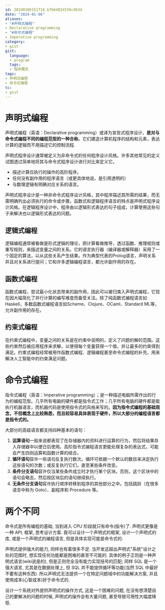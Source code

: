 ```yaml
---
id: 20240106151716_b7b6402d159c463d
date: "2024-01-06"
aliases:
- "#声明式编程"
- Declarative programming
- "#命令式编程"
- Imperative programming
category:
- gist
gist:
  language:
  - program
  tags:
  - 程序概念
tags:
- 声明式编程
- 命令式编程 
tc:
- gist
---
```


# 声明式编程

声明式编程（英语：Declarative programming）或译为宣告式程序设计，**是对与命令式编程不同的编程范型的一种合称**。它们建造计算机程序的结构和元素，表达计算的逻辑而不用描述它的控制流程.

声明式程序设计通常被定义为非命令式的任何程序设计风格。许多其他常见的定义试图透过简单地将其与命令式程序设计进行对比来定义它。

- 描述计算应执行的操作的高阶程序。
- 任何没有副作用的程序语言（或更具体地说，是引用透明的）
- 与数理逻辑有明确对应关系的语言。

声明式程序设计是一种非命令式程序设计风格，其中程序描述其所需的结果，而无需明确列出必须执行的命令或步骤。函数式和逻辑程序语言的特点是声明式程序设计风格。在逻辑程序设计中，程序由以逻辑形式表达的句子组成，计算使用这些句子来解决也以逻辑形式表达的问题。

## 逻辑式编程

逻辑编程通常被看做是形式逻辑的理论，把计算看做推导，透过函数、推理规则或重写规则，来描述变量之间的关系。它的语言执行器（编译器或解释器）采用了一个固定的算法，以从这些关系产生结果。作为典型代表的Prolog语言，声明关系并且对关系进行提问；它和许多逻辑编程语言，都允许副作用的存在。

## 函数式编程

函数式编程，尝试最小化状态带来的副作用，因此可以被归类入声明式编程，它现在因大幅简化了并行计算的编写难度而备受关注。除了纯函数式编程语言如Haskell，多数函数式编程语言如Scheme、Clojure、OCaml、Standard ML等，允许副作用的存在。

## 约束式编程

在约束式编程中，变量之间的关系是在约束中说明的，定义了问题的解的范围。这些约束然后被应用程序来求解，以使得每个变量获得一个值，并让最多的约束得到满足。约束式编程经常被用作函数式编程、逻辑编程甚至命令式编程的补充，用来解决人工智能中的约束满足问题。

# 命令式编程

指令式编程（英语：Imperative programming）；是一种描述电脑所需作出的行为的编程范型。几乎所有电脑的硬件都是指令式工作；几乎所有电脑的硬件都是能执行机器语言，而机器代码是使用指令式的风格来写的。**因为指令式编程的基础观念，不但概念上比较熟悉，而且较容易具体表现于硬件，所以大部分的编程语言都是指令式的。**

大部分的高级语言都支持四种基本的语句：

1. **运算语句**一般来说都表现了在存储器内的资料进行运算的行为，然后将结果存入存储器中以便日后使用。高阶指令式编程语言更能处理复杂的表达式，可能会产生四则运算和函数计算的结合。
2. **循环语句**容许一些语句反复执行数次。循环可依据一个默认的数目来决定执行这些语句的次数；或反复执行它们，直至某些条件改变。
3. **条件分支语句**容许仅当某些条件成立时才执行某个区块。否则，这个区块中的语句会略去，然后按区块后的语句继续执行。
4. **无条件分支语句**容许执行顺序转移到程序的其他部分之中。包括跳跃（在很多语言中称为 Goto）、副程序和 Procedure 等。

# 两个不同

命令式是所有编程的基础, 当到进入 CPU 阶段就只有命令(指令)了.
声明式更像是一种 API, 框架, 思考设计方案.
我可以设计一个声明式的框架, 设计一个声明式的库, 或是一个声明式的编程语言, 但是具体实现可能是命令式的.

声明式提供强大的能力, 同样也有着很多不足.
当开发这超出声明式"系统"设计之处的范围时, 想实现任何功能都是困难的甚至不可能的.
具体的例子正则是一种声明式语言(wiki说是的), 但是正则完全没有能力实现括号的匹配; 同样 SQL 是一个强大语言, 尤其是在数据处理上, 但 SQL 并不能提供循环等功能(当然 SQL 中最好不要有这种东西).
所以声明式无法提供一个在特定问题域中的功能解决方案, 并且使用成本(心智成本)好于命令式的.

设计一个系统对外提供声明式的操作方式, 这是一个困难的问题, 在没有想清楚自己的要解决的问题的时候, 声明式的操作会有大量问题, 甚至导致可用性大幅度降低.